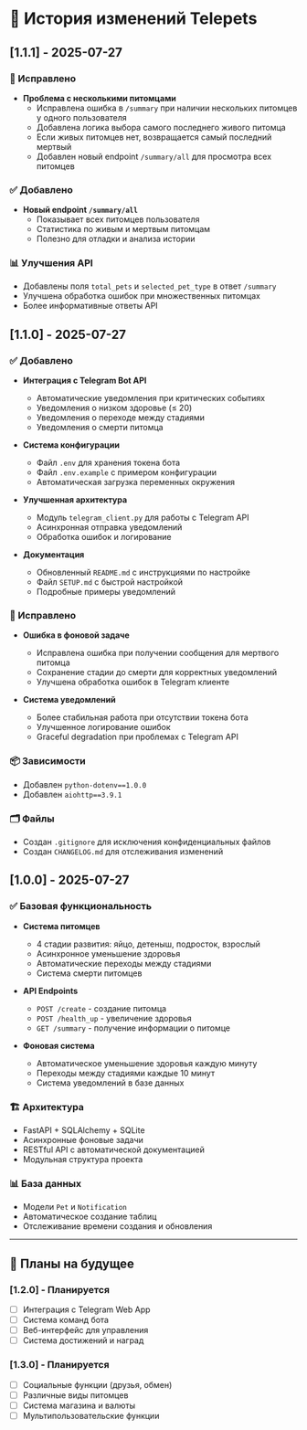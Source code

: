 # 📝 История изменений Telepets

## [1.1.1] - 2025-07-27

### 🔧 Исправлено
- **Проблема с несколькими питомцами**
  - Исправлена ошибка в `/summary` при наличии нескольких питомцев у одного пользователя
  - Добавлена логика выбора самого последнего живого питомца
  - Если живых питомцев нет, возвращается самый последний мертвый
  - Добавлен новый endpoint `/summary/all` для просмотра всех питомцев

### ✅ Добавлено
- **Новый endpoint `/summary/all`**
  - Показывает всех питомцев пользователя
  - Статистика по живым и мертвым питомцам
  - Полезно для отладки и анализа истории

### 📊 Улучшения API
- Добавлены поля `total_pets` и `selected_pet_type` в ответ `/summary`
- Улучшена обработка ошибок при множественных питомцах
- Более информативные ответы API

## [1.1.0] - 2025-07-27

### ✅ Добавлено
- **Интеграция с Telegram Bot API**
  - Автоматические уведомления при критических событиях
  - Уведомления о низком здоровье (≤ 20)
  - Уведомления о переходе между стадиями
  - Уведомления о смерти питомца

- **Система конфигурации**
  - Файл `.env` для хранения токена бота
  - Файл `.env.example` с примером конфигурации
  - Автоматическая загрузка переменных окружения

- **Улучшенная архитектура**
  - Модуль `telegram_client.py` для работы с Telegram API
  - Асинхронная отправка уведомлений
  - Обработка ошибок и логирование

- **Документация**
  - Обновленный `README.md` с инструкциями по настройке
  - Файл `SETUP.md` с быстрой настройкой
  - Подробные примеры уведомлений

### 🔧 Исправлено
- **Ошибка в фоновой задаче**
  - Исправлена ошибка при получении сообщения для мертвого питомца
  - Сохранение стадии до смерти для корректных уведомлений
  - Улучшена обработка ошибок в Telegram клиенте

- **Система уведомлений**
  - Более стабильная работа при отсутствии токена бота
  - Улучшенное логирование ошибок
  - Graceful degradation при проблемах с Telegram API

### 📦 Зависимости
- Добавлен `python-dotenv==1.0.0`
- Добавлен `aiohttp==3.9.1`

### 🗂️ Файлы
- Создан `.gitignore` для исключения конфиденциальных файлов
- Создан `CHANGELOG.md` для отслеживания изменений

## [1.0.0] - 2025-07-27

### ✅ Базовая функциональность
- **Система питомцев**
  - 4 стадии развития: яйцо, детеныш, подросток, взрослый
  - Асинхронное уменьшение здоровья
  - Автоматические переходы между стадиями
  - Система смерти питомцев

- **API Endpoints**
  - `POST /create` - создание питомца
  - `POST /health_up` - увеличение здоровья
  - `GET /summary` - получение информации о питомце

- **Фоновая система**
  - Автоматическое уменьшение здоровья каждую минуту
  - Переходы между стадиями каждые 10 минут
  - Система уведомлений в базе данных

### 🏗️ Архитектура
- FastAPI + SQLAlchemy + SQLite
- Асинхронные фоновые задачи
- RESTful API с автоматической документацией
- Модульная структура проекта

### 📊 База данных
- Модели `Pet` и `Notification`
- Автоматическое создание таблиц
- Отслеживание времени создания и обновления

---

## 🎯 Планы на будущее

### [1.2.0] - Планируется
- [ ] Интеграция с Telegram Web App
- [ ] Система команд бота
- [ ] Веб-интерфейс для управления
- [ ] Система достижений и наград

### [1.3.0] - Планируется
- [ ] Социальные функции (друзья, обмен)
- [ ] Различные виды питомцев
- [ ] Система магазина и валюты
- [ ] Мультипользовательские функции 